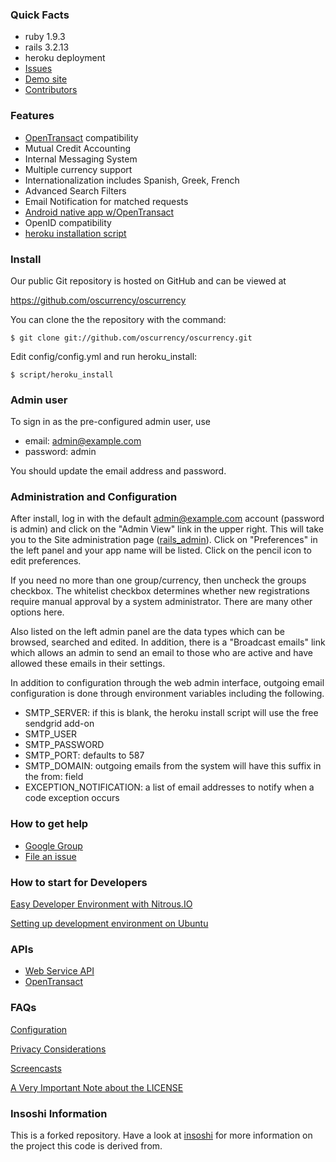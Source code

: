 ### Quick Facts
- ruby 1.9.3
- rails 3.2.13
- heroku deployment
- [Issues](https://github.com/oscurrency/oscurrency/issues)
- [Demo site](http://demo.opensourcecurrency.org)
- [Contributors](https://github.com/oscurrency/oscurrency/graphs/contributors)

### Features
- [OpenTransact](http://opentransact.org) compatibility
- Mutual Credit Accounting
- Internal Messaging System
- Multiple currency support
- Internationalization includes Spanish, Greek, French
- Advanced Search Filters
- Email Notification for matched requests
- [Android native app w/OpenTransact](https://play.google.com/store/apps/details?id=org.opensourcecurrency.hack)
- OpenID compatibility
- [heroku installation script](https://github.com/oscurrency/oscurrency/blob/master/script/heroku_install)

### Install

Our public Git repository is hosted on GitHub and can be viewed at

  https://github.com/oscurrency/oscurrency

You can clone the the repository with the command:

    $ git clone git://github.com/oscurrency/oscurrency.git

Edit config/config.yml and run heroku_install:

    $ script/heroku_install

### Admin user

To sign in as the pre-configured admin user, use

- email: admin@example.com
- password: admin

You should update the email address and password.

### Administration and Configuration

After install, log in with the default admin@example.com account (password is admin) and click on the "Admin View" link in the upper right. This will take you to the Site administration page ([rails_admin](https://github.com/sferik/rails_admin)). Click on "Preferences" in the left panel and your app name will be listed.  Click on the pencil icon to edit preferences.

If you need no more than one group/currency, then uncheck the groups checkbox.  The whitelist checkbox determines whether new registrations require manual approval by a system administrator.  There are many other options here.

Also listed on the left admin panel are the data types which can be browsed, searched and edited.  In addition, there is a "Broadcast emails" link which allows an admin to send an email to those who are active and have allowed these emails in their settings.

In addition to configuration through the web admin interface, outgoing email configuration is done through environment variables including the following.
- SMTP_SERVER: if this is blank, the heroku install script will use the free sendgrid add-on
- SMTP_USER
- SMTP_PASSWORD
- SMTP_PORT: defaults to 587
- SMTP_DOMAIN: outgoing emails from the system will have this suffix in the from: field
- EXCEPTION_NOTIFICATION: a list of email addresses to notify when a code exception occurs


### How to get help
- [Google Group](http://groups.google.com/group/opensourcecurrency)
- [File an issue](https://github.com/oscurrency/oscurrency/issues)

### How to start for Developers
[Easy Developer Environment with Nitrous.IO](https://github.com/oscurrency/oscurrency/wiki/Easy-Developer-Environment-with-Nitrous.IO)

[Setting up development environment on Ubuntu](https://github.com/oscurrency/oscurrency/wiki/Setting-up-development-environment-on-ubuntu)


### APIs
- [Web Service API](https://github.com/oscurrency/oscurrency/wiki/Web-Service-API)
- [OpenTransact](http://opentransact.org)

### FAQs
[Configuration](https://github.com/oscurrency/oscurrency/wiki/Configuration)

[Privacy Considerations](https://github.com/oscurrency/oscurrency/wiki/Privacy-Considerations)

[Screencasts](https://github.com/oscurrency/oscurrency/wiki/Screencasts)

[A Very Important Note about the LICENSE](https://groups.google.com/forum/#!topic/opensourcecurrency/lvzRtLVwbXk)

### Insoshi Information

This is a forked repository. Have a look at [insoshi](https://github.com/insoshi/insoshi) for more information on the project this code is derived from.
